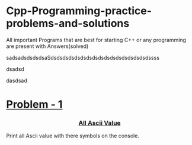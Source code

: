 # Cpp-Programming-practice-problems-and-solutions
All important Programs that are best for starting C++ or any programming are present with Answers(solved)


sadsadsdsdsdsaSdsdsdsdsdsdsdsdsdsdsdsdsdsdsdsdsdssss

dsadsd

dasdsad





<a href="./All%20ASCII%20values"><h1>Problem - 1</h1></a>














<a href="./All%20ASCII%20values/All%20ASCII%20values.cpp"><h3 align="center" >All Ascii Value  </h3></a>
Print all Ascii value with there symbols on the console.


